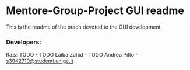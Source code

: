# Mentore-Group-Project GUI readme

This is the readme of the brach devoted to the GUI development.

### Developers:
Raza TODO - TODO
Laiba Zahid - TODO
Andrea Pitto - s3942710@studenti.unige.it